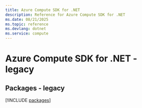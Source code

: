 ```yaml
---
title: Azure Compute SDK for .NET
description: Reference for Azure Compute SDK for .NET
ms.date: 08/21/2025
ms.topic: reference
ms.devlang: dotnet
ms.service: compute
---
```

# Azure Compute SDK for .NET - legacy
## Packages - legacy
[!INCLUDE [packages](compute-index.md)]
